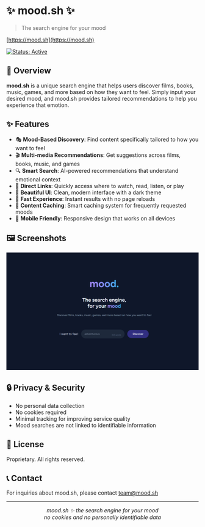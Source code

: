 # ✨ mood.sh ✨

> The search engine for your mood

[https://mood.sh](https://mood.sh)

[![Status: Active](https://img.shields.io/badge/Status-Active-brightgreen.svg)](STATUS)

## 💫 Overview

**mood.sh** is a unique search engine that helps users discover films, books, music, games, and more based on how they want to feel. Simply input your desired mood, and mood.sh provides tailored recommendations to help you experience that emotion.

## ✨ Features

- 🎭 **Mood-Based Discovery**: Find content specifically tailored to how you want to feel
- 🎬 **Multi-media Recommendations**: Get suggestions across films, books, music, and games
- 🔍 **Smart Search**: AI-powered recommendations that understand emotional context
- 🔗 **Direct Links**: Quickly access where to watch, read, listen, or play
- 🎨 **Beautiful UI**: Clean, modern interface with a dark theme
- 🚀 **Fast Experience**: Instant results with no page reloads
- 🧠 **Content Caching**: Smart caching system for frequently requested moods
- 📱 **Mobile Friendly**: Responsive design that works on all devices

## 🖼️ Screenshots

<div align="center">
  <img src="https://raw.githubusercontent.com/dotcomdudee/mood/refs/heads/main/screenshot.png" alt="Home Screen"/>
</div>

## 🔒 Privacy & Security

- No personal data collection
- No cookies required
- Minimal tracking for improving service quality
- Mood searches are not linked to identifiable information

## 📜 License

Proprietary. All rights reserved.

## 📞 Contact

For inquiries about mood.sh, please contact [team@mood.sh](mailto:team@mood.sh)

---

<p align="center">
  <i>mood.sh ✨ the search engine for your mood</i><br>
  <i>no cookies and no personally identifiable data</i>
</p>
